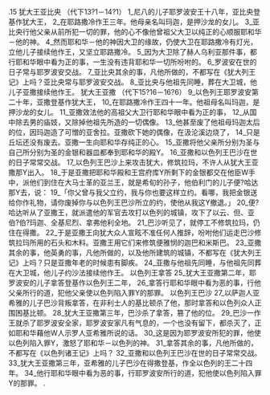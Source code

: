 .15 
犹大王亚比央 
（代下13?1－14?1） 
1_尼八的儿子耶罗波安王十八年，亚比央登基作犹大王， 2_在耶路撒冷作王三年。他母亲名叫玛迦，是押沙龙的女儿。 3_亚比央行他父亲从前所犯一切的罪，他的心不像他曾祖父大卫以纯正的心顺服耶和华－他的神。 4_然而耶和华－他的神因大卫的缘故，仍使大卫在耶路撒冷有灯光，立他儿子接续他作王，又坚立耶路撒冷。 5_因为大卫除了赫人乌利亚那件事，都行耶和华眼中看为正的事，一生没有违背耶和华一切所吩咐的。 6_罗波安在世的日子常与耶罗波安交战。 7_亚比央其余的事，凡他所做的，不都写在《犹大列王记》上吗？亚比央常与耶罗波安交战。 8_亚比央与他祖先同睡，葬在大卫城，他儿子亚撒接续他作王。 
犹大王亚撒 
（代下15?16－16?6） 
9_以色列王耶罗波安第二十年，亚撒登基作犹大王， 10_在耶路撒冷作王四十一年。他祖母名叫玛迦，是押沙龙的女儿。 11_亚撒效法他的高祖父大卫行耶和华眼中看为正的事， 12_从国中除去男的庙妓，又除掉他祖先所造的一切偶像。 13_他甚至废了他祖母玛迦太后的位，因玛迦造了可憎的亚舍拉。亚撒砍下她的偶像，在汲沦溪边烧了， 14_只是丘坛还没有废去。亚撒一生向耶和华存纯正的心。 15_亚撒将他父亲所分别为圣与自己所分别为圣的金银和器皿都奉到耶和华的殿Y。 
16_亚撒和以色列王巴沙在世的日子常常交战。 17_以色列王巴沙上来攻击犹大，修筑拉玛，不许人从犹大王亚撒那Y出入。 18_于是亚撒把耶和华殿和王宫府库Y所剩下的金银都交在他臣W手中，派他们到住在大马士革的亚兰王，就是希旬的孙子，他伯利门的儿子便?哈达那Y去，说： 19_「你父曾与我父立约，我与你也要这样立约。看哪，我把金银送给你作礼物，请你废掉你与以色列王巴沙所立的约，使他从我这Y撤退。」 20_便?哈达听从了亚撒王，就派遣他的军官去攻打以色列的城镇，攻下了以云、但、亚伯?伯?玛迦、全基尼烈、拿弗他利全地。 21_巴沙听见了，就停工不修筑拉玛，仍住在得撒。 22_于是亚撒王向犹大众人宣眩不准任何人推辞，吩咐他们运走巴沙修筑拉玛所用的石头和木料。亚撒王用它们来修筑便雅悯的迦巴和米斯巴。 23_亚撒其余的事，他英勇的事，凡他所做的，以及他所建筑的城镇，不都写在《犹大列王记》上吗？只是亚撒年老的时候患有脚疾。 24_亚撒与他祖先同睡，与他祖先同葬在大卫城，他儿子约沙法接续他作王。 
以色列王拿答 
25_犹大王亚撒第二年，耶罗波安的儿子拿答登基作以色列王二年， 26_拿答行耶和华眼中看为恶的事，行他父亲所行的道，犯他父亲使以色列陷入罪Y的那罪。 
以色列王巴沙 
27_以萨迦人亚希雅的儿子巴沙背叛拿答，在非利士人的基比顿杀了他，那时拿答和以色列众人正围困基比顿。 28_犹大王亚撒第三年，巴沙杀了拿答，篡了他的位。 29_巴沙一作王就杀了耶罗波安全家，耶罗波安家凡有气息的，一个也没有留下，都杀灭了，正如耶和华藉他W人示罗人亚希雅所说的话。 30_这是因为耶罗波安所犯的罪，他使以色列陷入罪Y，激怒了耶和华－以色列的神。 
31_拿答其余的事，凡他所做的，不都写在《以色列诸王记》上吗？ 32_亚撒和以色列王巴沙在世的日子常常交战。 
33_犹大王亚撒第三年，亚希雅的儿子巴沙在得撒登基，作全以色列的王二十四年。 34_他行耶和华眼中看为恶的事，行耶罗波安所行的道，犯他使以色列陷入罪Y的那罪。 
 .